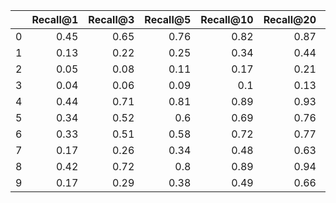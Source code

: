 |    |   Recall@1 |   Recall@3 |   Recall@5 |   Recall@10 |   Recall@20 |   Recall@30 |   Recall@50 |   Recall@100 | type                     |
|---:|-----------:|-----------:|-----------:|------------:|------------:|------------:|------------:|-------------:|:-------------------------|
|  0 |       0.45 |       0.65 |       0.76 |        0.82 |        0.87 |        0.9  |        0.94 |         0.96 | name_preds               |
|  1 |       0.13 |       0.22 |       0.25 |        0.34 |        0.44 |        0.54 |        0.62 |         0.71 | taxonomy_preds           |
|  2 |       0.05 |       0.08 |       0.11 |        0.17 |        0.21 |        0.23 |        0.26 |         0.34 | co_purchase_preds        |
|  3 |       0.04 |       0.06 |       0.09 |        0.1  |        0.13 |        0.17 |        0.21 |         0.29 | search_preds             |
|  4 |       0.44 |       0.71 |       0.81 |        0.89 |        0.93 |        0.95 |        0.95 |         0.99 | full_preds               |
|  5 |       0.34 |       0.52 |       0.6  |        0.69 |        0.76 |        0.8  |        0.84 |         0.88 | bm25_name_preds          |
|  6 |       0.33 |       0.51 |       0.58 |        0.72 |        0.77 |        0.78 |        0.85 |         0.88 | bm25_name_taxonomy_preds |
|  7 |       0.17 |       0.26 |       0.34 |        0.48 |        0.63 |        0.7  |        0.75 |         0.85 | bm25_full_preds          |
|  8 |       0.42 |       0.72 |       0.8  |        0.89 |        0.94 |        0.95 |        0.95 |         0.99 | nlp_preds                |
|  9 |       0.17 |       0.29 |       0.38 |        0.49 |        0.66 |        0.73 |        0.81 |         0.88 | bm25_nlp_preds           |
